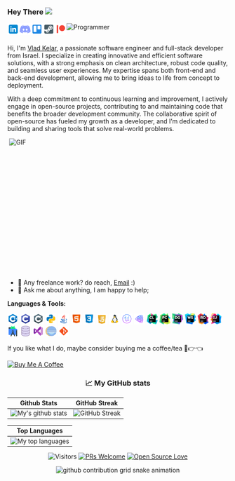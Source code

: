 
### Hey There <img src="https://media.giphy.com/media/hvRJCLFzcasrR4ia7z/giphy.gif" width="25px">
  
  
<img src="https://img.shields.io/badge/LeadEx-Programmer-blue" alt="Programmer" >
 
 
 <a href="https://www.linkedin.com/in/LeadEx/">
  <img align="left" alt="Vlad's LinkedIn" width="27px" src="https://github.com/LeadEx13/LeadEx13.github.io/blob/main/assests/images/icons/linkedin.png" />
</a>
<a href="https://discord.com/invite/2YgAt3QxXn">
  <img align="left" alt="Vlad's Discord" width="27px" src="https://github.com/LeadEx13/LeadEx13.github.io/blob/main/assests/images/icons/discord.png" />
</a>
<a href="https://trello.com/leadex13/activity">
  <img align="left" alt="Vlad's | Trello" width="27px" src="https://github.com/LeadEx13/LeadEx13.github.io/blob/main/assests/images/icons/trello.png" />
</a>
<a href="https://steamcommunity.com/id/LeadEx">
  <img align="left" alt="Vlad's Steam" width="27px" src="https://github.com/LeadEx13/LeadEx13.github.io/blob/main/assests/images/icons/steam.png" />
</a>
<a href="https://www.patreon.com/LeadEx">
  <img align="left" alt="Vlad's Patreon" width="27px" src="https://github.com/LeadEx13/LeadEx13.github.io/blob/main/assests/images/icons/patreon.png" />
</a>
<br/>
<br/>

Hi, I'm [Vlad Kelar](https://LeadEx13.github.io), a passionate software engineer and full-stack developer from Israel. I specialize in creating innovative and efficient software solutions, with a strong emphasis on clean architecture, robust code quality, and seamless user experiences. My expertise spans both front-end and back-end development, allowing me to bring ideas to life from concept to deployment.

With a deep commitment to continuous learning and improvement, I actively engage in open-source projects, contributing to and maintaining code that benefits the broader development community. The collaborative spirit of open-source has fueled my growth as a developer, and I’m dedicated to building and sharing tools that solve real-world problems.


  <img align="right" alt="GIF" src="https://github.com/abhisheknaiidu/abhisheknaiidu/blob/master/code.gif?raw=true" width="500" height="320" />
  
- 💼 Any freelance work? do reach, [Email](mailto:angerag3@gmail.com) :)
- 💬 Ask me about anything, I am happy to help;

**Languages & Tools:**  


<a href="#"><img height="25" src="https://github.com/LeadEx13/LeadEx13.github.io/blob/main/assests/images/icons/cpp.png"></a>
<a href="#"><img height="25" src="https://github.com/LeadEx13/LeadEx13.github.io/blob/main/assests/images/icons/c.png"></a>
<a href="#"><img height="25" src="https://github.com/LeadEx13/LeadEx13.github.io/blob/main/assests/images/icons/csh.png"></a>
<a href="#"><img height="25" src="https://github.com/LeadEx13/LeadEx13.github.io/blob/main/assests/images/icons/python.png"></a>
<a href="#"><img height="25" src="https://github.com/LeadEx13/LeadEx13.github.io/blob/main/assests/images/icons/java.png"></a>
<a href="#"><img height="25" src="https://github.com/LeadEx13/LeadEx13.github.io/blob/main/assests/images/icons/html.png"></a>
<a href="#"><img height="25" src="https://github.com/LeadEx13/LeadEx13.github.io/blob/main/assests/images/icons/css.png"></a>
<a href="#"><img height="25" src="https://github.com/LeadEx13/LeadEx13.github.io/blob/main/assests/images/icons/js.png"></a>
<a href="#"><img height="25" src="https://github.com/LeadEx13/LeadEx13.github.io/blob/main/assests/images/icons/linux.png"></a>
<a href="#"><img height="25" src="https://github.com/LeadEx13/LeadEx13.github.io/blob/main/assests/images/icons/ue.png"></a>
<a href="#"><img height="25" src="https://github.com/LeadEx13/LeadEx13.github.io/blob/main/assests/images/icons/unity.png"></a>
<a href="#"><img height="25" src="https://github.com/LeadEx13/LeadEx13.github.io/blob/main/assests/images/icons/clion.png"></a>
<a href="#"><img height="25" src="https://github.com/LeadEx13/LeadEx13.github.io/blob/main/assests/images/icons/pycharm.png"></a>
<a href="#"><img height="25" src="https://github.com/LeadEx13/LeadEx13.github.io/blob/main/assests/images/icons/datagrip.png"></a>
<a href="#"><img height="25" src="https://github.com/LeadEx13/LeadEx13.github.io/blob/main/assests/images/icons/webstorm.png"></a>
<a href="#"><img height="25" src="https://github.com/LeadEx13/LeadEx13.github.io/blob/main/assests/images/icons/rider.png"></a>
<a href="#"><img height="25" src="https://github.com/LeadEx13/LeadEx13.github.io/blob/main/assests/images/icons/IntelliJ.png" /></a>
<a href="#"><img height="25" src="https://github.com/LeadEx13/LeadEx13.github.io/blob/main/assests/images/icons/android.png"></a>
<a href="#"><img height="25" src="https://github.com/LeadEx13/LeadEx13.github.io/blob/main/assests/images/icons/sql.png"></a>
<a href="#"><img height="25" src="https://github.com/LeadEx13/LeadEx13.github.io/blob/main/assests/images/icons/visual.png"></a>
<a href="#"><img height="25" src="https://github.com/LeadEx13/LeadEx13.github.io/blob/main/assests/images/icons/eclipse.png"></a>
<a href="#"><img height="25" src="https://github.com/LeadEx13/LeadEx13.github.io/blob/main/assests/images/icons/git.png"></a>


If you like what I do, maybe consider buying me a coffee/tea 🥺👉👈

<a href="https://www.buymeacoffee.com/LeadEx" target="_blank"><img src="https://cdn.buymeacoffee.com/buttons/v2/default-red.png" alt="Buy Me A Coffee" width="150" ></a>

<div align="center">

### 📈 My GitHub stats
| Github Stats  | GitHub Streak |
| --- | --- | 
| ![My's github stats](https://github-readme-stats.vercel.app/api?username=LeadEx13&cardType=github&show_icons=true&theme=gotham&hide_border=true) | ![GitHub Streak](http://github-readme-streak-stats.herokuapp.com?user=LeadEx13&theme=gotham&hide_border=true&date_format=j%20M%5B%20Y%5D&background=0D1117) |

| Top Languages |
| --- |
| ![My top languages](https://github-readme-stats.vercel.app/api/top-langs/?username=LeadEx13&hide=TeX&layout=compact&theme=gotham&hide_border=true) |

![Visitors](https://komarev.com/ghpvc/?username=LeadEx13&color=green) [![PRs Welcome](https://img.shields.io/badge/PRs-welcome-brightgreen.svg?style=flat&logo=github)](https://github.com/LeadEx13) [![Open Source Love](https://badges.frapsoft.com/os/v2/open-source.svg?v=103)](https://github.com/LeadEx13)

![github contribution grid snake animation](https://raw.githubusercontent.com/LeadEx13/LeadEx13/output/github-contribution-grid-snake.svg)

</div>
